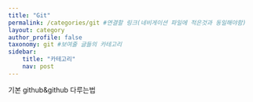 ```yaml
---
title: "Git"
permalink: /categories/git #연결할 링크(네비게이션 파일에 적은것과 동일해야함)
layout: category
author_profile: false
taxonomy: git #보여줄 글들의 카테고리
sidebar:
    title: "카테고리"
    nav: post
---
```


기본 github&github 다루는법